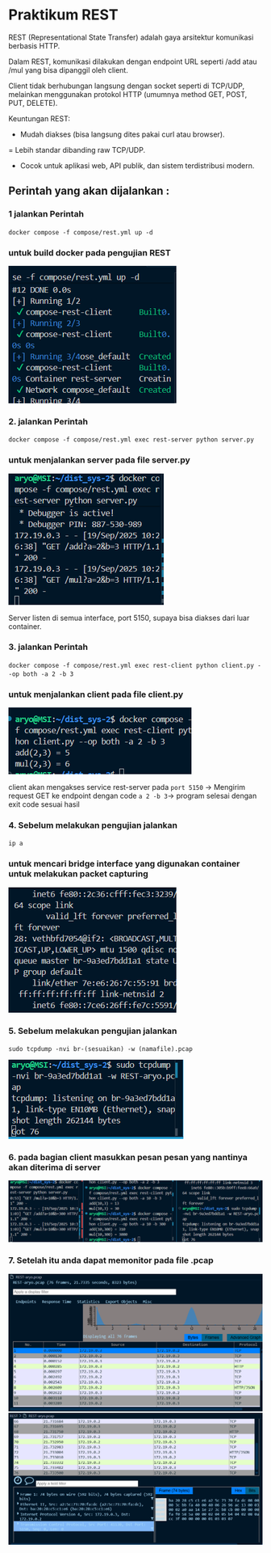 # Praktikum REST
REST (Representational State Transfer) adalah gaya arsitektur komunikasi berbasis HTTP.

Dalam REST, komunikasi dilakukan dengan endpoint URL seperti /add atau /mul yang bisa dipanggil oleh client.

Client tidak berhubungan langsung dengan socket seperti di TCP/UDP, melainkan menggunakan protokol HTTP (umumnya method GET, POST, PUT, DELETE).

Keuntungan REST:

- Mudah diakses (bisa langsung dites pakai curl atau browser).

=  Lebih standar dibanding raw TCP/UDP.

- Cocok untuk aplikasi web, API publik, dan sistem terdistribusi modern.
## Perintah yang akan dijalankan :

### 1 jalankan Perintah
`docker compose -f compose/rest.yml up -d`
### untuk build docker pada pengujian REST
![alt text](img/image1.png)
### 2. jalankan Perintah
`docker compose -f compose/rest.yml exec rest-server python server.py`
### untuk menjalankan server pada file server.py
![alt text](img/image2.png)

Server listen di semua interface, port 5150, supaya bisa diakses dari luar container.

### 3. jalankan Perintah
`docker compose -f compose/rest.yml exec rest-client python client.py --op both -a 2 -b 3`
### untuk menjalankan client pada file client.py
![alt text](img/image3.png)

client akan mengakses service rest-server pada `port 5150`  -> Mengirim request GET ke endpoint dengan code `a 2 -b 3`-> program selesai dengan exit code sesuai hasil
### 4. Sebelum melakukan pengujian jalankan 
`ip a`
### untuk mencari bridge interface yang digunakan container untuk melakukan packet capturing
![alt text](img/image4.png)
### 5. Sebelum melakukan pengujian jalankan 
`sudo tcpdump -nvi br-(sesuaikan) -w (namafile).pcap`
<br>

![alt text](img/image5.png)

### 6. pada bagian client masukkan pesan pesan yang nantinya akan diterima di server
![alt text](img/image6.png)

### 7. Setelah itu anda dapat memonitor pada file .pcap
![alt text](img/image7.png)
![alt text](img/image8.png)
